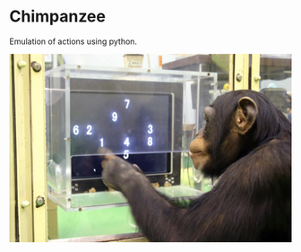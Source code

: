 # Chimpanzee

Emulation of actions using python.

![alt text](https://github.com/DimTrigkakis/Chimpanzee/blob/master/la-sci-sn-chimp-game-theory-humans-20140605.jpg)
